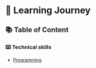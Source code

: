 # 🎒 Learning Journey

## 📚 Table of Content

  ### ⌨️ Technical skills
  - [Programming](./technical-skills/programming/programming)